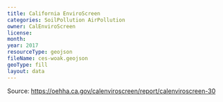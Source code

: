 ```yaml
---
title: California EnviroScreen
categories: SoilPollution AirPollution
owner: CalEnviroScreen
license:
month:
year: 2017
resourceType: geojson
fileName: ces-woak.geojson
geoType: fill
layout: data
---
```

Source: https://oehha.ca.gov/calenviroscreen/report/calenviroscreen-30